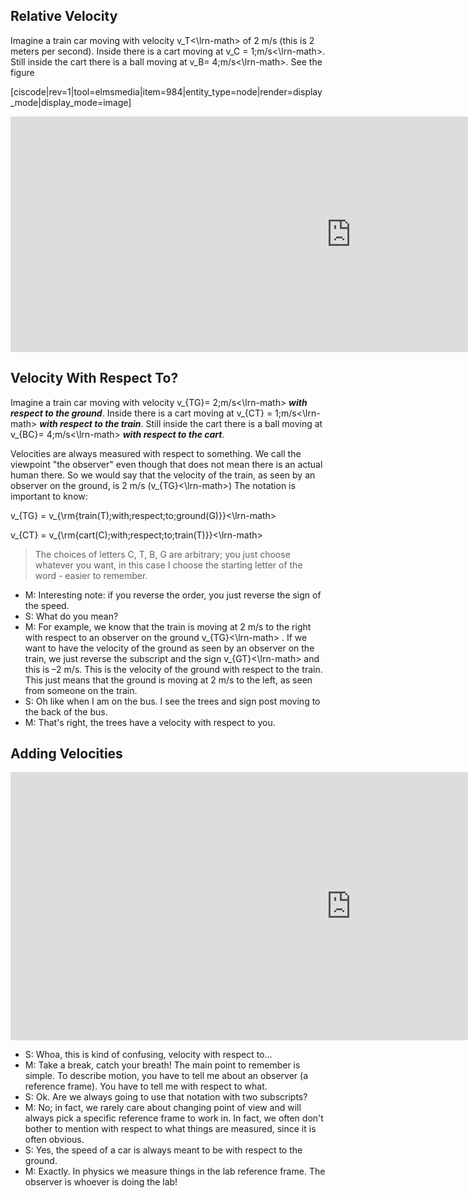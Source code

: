 ## Relative Velocity 

Imagine a train car moving with velocity <lrn-math>v_T<\lrn-math> of 2 m/s (this is 2 meters per second). Inside there is a cart moving at <lrn-math>v_C = 1\;m/s<\lrn-math>. Still inside the cart there is a ball moving at <lrn-math>v_B= 4\;m/s<\lrn-math>. See the figure

[ciscode|rev=1|tool=elmsmedia|item=984|entity_type=node|render=display_mode|display_mode=image]

<iframe src="https://h5p.org/h5p/embed/82363" width="1090" height="377" frameborder="0" allowfullscreen="allowfullscreen"></iframe><script src="https://h5p.org/sites/all/modules/h5p/library/js/h5p-resizer.js" charset="UTF-8"></script>
 
## Velocity With Respect To? 

Imagine a train car moving with velocity <lrn-math>v_{TG}= 2\;m/s<\lrn-math> **_with respect to the ground_**. Inside there is a cart moving at <lrn-math>v_{CT} = 1\;m/s<\lrn-math> **_with respect to the train_**. Still inside the cart there is a ball moving at <lrn-math>v_{BC}= 4\;m/s<\lrn-math> **_with respect to the cart_**.

Velocities are always measured with respect to something. We call the viewpoint "the observer" even though that does not mean there is an actual human there. So we would say that the velocity of the train, as seen by an observer on the ground, is 2 m/s (<lrn-math>v_{TG}<\lrn-math>) The notation is important to know:

<lrn-math> v_{TG} = v_{\rm{train(T)\;with\;respect\;to\;ground(G)}}<\lrn-math>

<lrn-math> v_{CT} = v_{\rm{cart(C)\;with\;respect\;to\;train(T)}}<\lrn-math>

> The choices of letters C, T, B, G are arbitrary; you just choose whatever you want, in this case I choose the starting letter of the word - easier to remember.

- M: Interesting note: if you reverse the order, you just reverse the sign of the speed.
- S: What do you mean?
- M: For example, we know that the train is moving at 2 m/s to the right with respect to an observer on the ground <lrn-math>v_{TG}<\lrn-math> . If we want to have the velocity of the ground as seen by an observer on the train, we just reverse the subscript and the sign <lrn-math>v_{GT}<\lrn-math> and this is –2 m/s. This is the velocity of the ground with respect to the train. This just means that the ground is moving at 2 m/s to the left, as seen from someone on the train.
- S: Oh like when I am on the bus. I see the trees and sign post moving to the back of the bus.
- M: That's right, the trees have a velocity with respect to you.

## Adding Velocities


<iframe src="https://h5p.org/h5p/embed/82368" width="1090" height="429" frameborder="0" allowfullscreen="allowfullscreen"></iframe><script src="https://h5p.org/sites/all/modules/h5p/library/js/h5p-resizer.js" charset="UTF-8"></script>
 
- S: Whoa, this is kind of confusing, velocity with respect to...
- M: Take a break, catch your breath! The main point to remember is simple. To describe motion, you have to tell me about an observer (a reference frame). You have to tell me with respect to what.
- S: Ok. Are we always going to use that notation with two subscripts?
- M: No; in fact, we rarely care about changing point of view and will always pick a specific reference frame to work in. In fact, we often don't bother to mention with respect to what things are measured, since it is often obvious.
- S: Yes, the speed of a car is always meant to be with respect to the ground.
- M: Exactly. In physics we measure things in the lab reference frame. The observer is whoever is doing the lab!